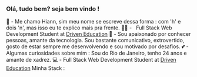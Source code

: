 ### Olá, tudo bem? seja bem vindo !

  🌱 - Me chamo Hiann, sim meu nome se escreve dessa forma : com 'h' e dois 'n', mas isso eu te explico mais pra frente.
  👨‍💻 - &nbsp; Full Stack Web Development Student at <a href="https://www.driven.com.br/">Driven Education</a>
  🦄 - Sou apaixonado por conhecer pessoas, amante da tecnologia. Sou bastante comunicativo, extrovertido, gosto de estar sempre me desenvolvendo e sou motivado por desafios.
  💕 - Algumas curiosidades sobre mim : Sou do Rio de Janeiro, tenho 24 anos e amante de xadrez.
  💻 - Full Stack Web Development Student at <a href="https://www.driven.com.br/">Driven Education</a>
  Minha Stack :

